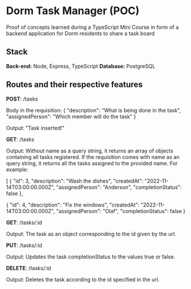 
# Dorm Task Manager (POC)

Proof of concepts learned during a TypeScript Mini Course in form of a backend application
for Dorm residents to share a task board


## Stack 

**Back-end:** Node, Express, TypeScript
**Database:** PostgreSQL

## Routes and their respective  features

**POST**: /tasks

Body in the requisition: {
  "description": "What is being done in the task",
  "assignedPerson": "Which member will do the task"
}


Output: "Task inserted!"


**GET**: /tasks

Output: Without name as a query string, it returns an array of objects containing all tasks registered. If the requisition comes 
with name as an query string, it returns all the tasks assigned to the provided name. For example:

[
  {
    "id": 3,
    "description": "Wash the dishes",
    "createdAt": "2022-11-14T03:00:00.000Z",
    "assignedPerson": "Anderson",
    "completionStatus": false
  },

  {
    "id": 4,
    "description": "Fix the windows",
    "createdAt": "2022-11-14T03:00:00.000Z",
    "assignedPerson": "Olaf",
    "completionStatus": false
  }

**GET**: /tasks/:id

Output: The task as an object corresponding to the id given by the url.

**PUT**: /tasks/:id

Output: Updates the task completionStatus to the values true or false.

**DELETE**: /tasks/:id 

Output: Deletes the task according to the id specified in the url.



